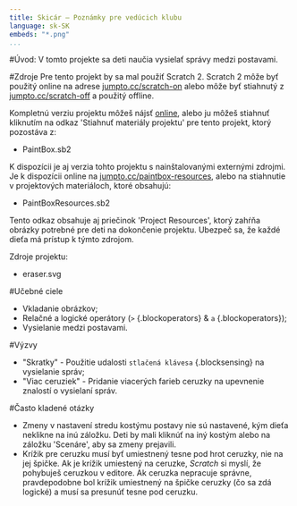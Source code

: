 ```yaml
---
title: Skicár — Poznámky pre vedúcich klubu
language: sk-SK
embeds: "*.png"
...
```


#Úvod:
V tomto projekte sa deti naučia vysielať správy medzi postavami.

#Zdroje
Pre tento projekt by sa mal použiť Scratch 2. Scratch 2 môže byť použitý online na adrese [jumpto.cc/scratch-on](http://jumpto.cc/scratch-on) alebo môže byť stiahnutý z [jumpto.cc/scratch-off](http://jumpto.cc/scratch-off) a použitý offline.

Kompletnú verziu projektu môžeš nájsť <a target="_blank" href="http://scratch.mit.edu/projects/63473366/#editor">online</a>, alebo ju môžeš stiahnuť kliknutím na odkaz 'Stiahnuť materiály projektu' pre tento projekt, ktorý pozostáva z:

+ PaintBox.sb2

K dispozícii je aj verzia tohto projektu s nainštalovanými externými zdrojmi. Je k dispozícii online na [jumpto.cc/paintbox-resources](http://jumpto.cc/paintbox-resources), alebo na stiahnutie v projektových materiáloch, ktoré obsahujú:

+ PaintBoxResources.sb2 

Tento odkaz obsahuje aj priečinok 'Project Resources', ktorý zahŕňa obrázky potrebné pre deti na dokončenie projektu. Ubezpeč sa, že každé dieťa má prístup k týmto zdrojom.

Zdroje projektu:
+ eraser.svg

#Učebné ciele
+ Vkladanie obrázkov;
+ Relačné a logické operátory (`>` {.blockoperators} & `a` {.blockoperators});
+ Vysielanie medzi postavami.

#Výzvy
+ "Skratky" - Použitie udalosti `stlačená klávesa` {.blocksensing} na vysielanie správ;
+ "Viac ceruziek" - Pridanie viacerých farieb ceruzky na upevnenie znalostí o vysielaní správ.

#Často kladené otázky
+ Zmeny v nastavení stredu kostýmu postavy nie sú nastavené, kým dieťa neklikne na inú záložku. Deti by mali kliknúť na iný kostým alebo na záložku 'Scenáre', aby sa zmeny prejavili.
+ Krížik pre ceruzku musí byť umiestnený tesne pod hrot ceruzky, nie na jej špičke. Ak je krížik umiestený na ceruzke, _Scratch_ si myslí, že pohybuješ ceruzkou v editore. Ak ceruzka nepracuje správne, pravdepodobne bol krížik umiestnený na špičke ceruzky (čo sa zdá logické) a musí sa presunúť tesne pod ceruzku.